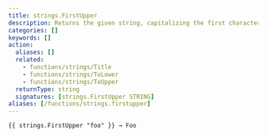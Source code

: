 ```yaml
---
title: strings.FirstUpper
description: Returns the given string, capitalizing the first character.
categories: []
keywords: []
action:
  aliases: []
  related:
    - functions/strings/Title
    - functions/strings/ToLower
    - functions/strings/ToUpper
  returnType: string
  signatures: [strings.FirstUpper STRING]
aliases: [/functions/strings.firstupper]
---
```


```go-html-template
{{ strings.FirstUpper "foo" }} → Foo
```
